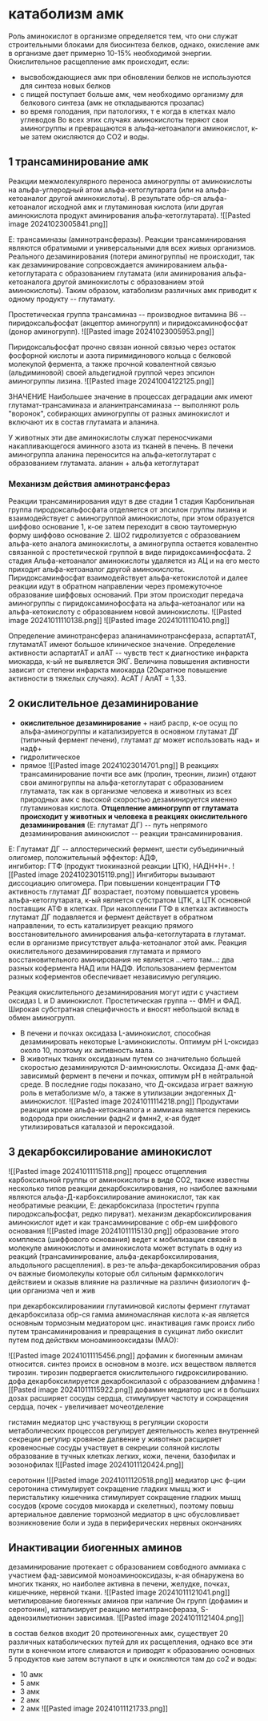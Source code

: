 # катаболизм амк
Роль аминокислот в организме определяется тем, что они служат строительными блоками для биосинтеза белков, однако, окисление амк в организме дает примерно 10-15% необходимой энергии. 
Окислительное расщепление амк происходит, если: 
- высвобождающиеся амк при обновлении белков не используются для синтеза новых белков
- с пищей поступает больше амк, чем необходимо организму для белкового синтеза (амк не откладываются прозапас)
- во время голодания, при патологиях, т е когда в клетках мало углеводов
Во всех этих случаях аминокислоты теряют свои аминогруппы и превращаются в альфа-кетоаналоги аминокислот, к-ые затем окисляются до CO2 и воды. 

## 1 трансаминирование амк

Реакции межмолекулярного переноса аминогруппы от аминокислоты на альфа-углеродный атом альфа-кетоглутарата (или на альфа-кетоаналог другой аминокислоты). В результате обр-ся альфа-кетоаналог исходной амк и глутаминовая кислота (или другая аминокислота продукт аминирования альфа-кетоглутарата). 
![[Pasted image 20241023005841.png]]

Е: трансаминазы (аминотрансферазы). Реакции трансаминирования являются обратимыми и универсальными для всех живых организмов. Реального дезаминирования (потери аминогруппы) не происходит, так как дезаминирование сопровождается аминированием альфа-кетоглутарата с образованием глутамата (или аминирования альфа-кетоаналога другой аминокислоты с образованием этой аминокислоты). Таким образом, катаболизм различных амк приводит к одному продукту -- глутамату. 

Простетическая группа трансаминаз -- производное витамина В6 -- пиридоксальфосфат (акцептор аминогрупп) и пиридоксаминофосфат (донор аминогрупп). 
![[Pasted image 20241023005953.png]]

Пиридоксальфосфат прочно связан ионной связью через остаток фосфорной кислоты и азота пиримидинового кольца с белковой молекулой фермента, а также прочной ковалентной связью (альдиминовой) своей альдегидной группой через эпсилон аминогруппы лизина. 
![[Pasted image 20241004122125.png]]


ЗНАЧЕНИЕ
Наибольшее значение в процессах деградации амк имеют глутамат-трансаминаза и аланинтрансаминаза -- выполняют роль "воронок", собирающих аминогруппы от разных аминокислот и включают их в состав глутамата и аланина.

У животных эти две аминокислоты служат переносчиками накапливающегося аминного азота из тканей в печень. В печени аминогруппа аланина переносится на альфа-кетоглутарат с образованием глутамата.
аланин + альфа кетоглутарат

### Механизм действия аминотрансфераз
Реакции трансаминирования идут в две стадии
1 стадия
Карбонильная группа пиродоксальфосфата отделяется от эпсилон группы лизина и взаимодействует с аминогруппой аминокислоты, при этом образуется шиффово основание 1, к-ое затем переходит в свою таутомерную форму шиффово основание 2. ШО2 гидролизуется с образованием альфа-кето аналога аминокислоты, а аминогруппа остается ковалентно связанной с простетической группой в виде пиридоксаминфосфата. 
2 стадия
Альфа-кетоаналог аминокислоты удаляется из АЦ  и на его место приходит альфа-кетоаналог другой аминокислоты. Пиридоксаминфосфат взаимодействует альфа-кетокислотой и далее реакции идут в обратном направлении через промежуточное образование шиффовых оснований. При этом происходит передача аминогруппы с пиридоксаминофосфата на альфа-кетоаналог или на альфа-кетокислоту с образованием новой аминокислоты. 
![[Pasted image 20241011110138.png]]
![[Pasted image 20241011110410.png]]

Определение аминотрансфераз аланинаминотрансфераза, аспартатАТ, глутаматАТ имеют большое клиническое значение. Определение активности аспартатАТ и алАТ -- чувств тест к диагностике инфаркта миокарда, к-ый не выявляется ЭКГ. Величина повышения активности зависит от степени инфаркта миокарда (20кратное повышение активности в тяжелых случаях). АсАТ / АлАТ = 1,33. 
## 2 окислительное дезаминирование

 - **окислительное дезаминирование** + наиб распр, к-ое осущ по альфа-аминогруппы и катализируется в основном глутамат ДГ (типичный фермент печени), глутамат дг может использовать над+ и надф+
 - гидролитическое 
 - прямое
![[Pasted image 20241023014701.png]]
В реакциях трансаминирование почти все амк (пролин, треонин, лизин) отдают свои аминогруппы на альфа-кетоглутарат с образованием глутамата, так как в организме человека и животных из всех природных амк с высокой скоростью дезаминируется именно глутаминовая кислота. **Отщепление аминогрупп от глутамата происходит у животных и человека в реакциях окислительного дезаминирования** (Е: глутамат ДГ) -- путь непрямого дезаминирования аминокислот -- реакции трансаминирования. 

Е: Глутамат ДГ -- аллостерический фермент, шести субъединичный олигомер, положительный эффектор: АДФ,  
ингибитор: ГТФ (продукт тиокиназной реакции ЦТК), НАДН\*Н+. 
![[Pasted image 20241023015119.png]]
Ингибиторы вызывают диссоциацию олигомера.   При повышении концентрации ГТФ активность глутамат ДГ возрастает, поэтому повышается уровень альфа-кетоглутарата, к-ый является субстратом ЦТК, а ЦТК основной поставщик АТФ в клетках. При накоплении ГТФ в клетках активность глутамат ДГ подавляется и фермент действует в обратном направлении, то есть катализирует реакцию прямого восстановительного аминирования альфа-кетоглутарата в глутамат. если в организме присутствует альфа-кетоаналог этой амк. 
Реакция окислительного дезаминирования глутамата и прямого восстановительного аминирования не является ...чето там...: два разных кофермента НАД или НАДФ. Использованием ферментом разных коферментов обеспечивает независимую регуляцию. 

Реакция окислительного дезаминирования могут идти с участием оксидаз L и D аминокислот. Простетическая группа -- ФМН и ФАД. Широкая субстратная специфичность и вносят небольшой вклад в обмен аминогрупп. 

- В печени и почках оксидаза L-аминокислот, способная дезаминировать некоторые L-аминокислоты. Оптимум рН L-оксидаз около 10, поэтому их активность мала.
- В животных тканях оксидазным путем со значительно большей скоростью дезаминируются D-аимнокислоты. Оксидаза Д-амк фад-зависимый фермент в печени и почках, оптимум рН в нейтральной среде. 
В последние годы показано, что Д-оксидаза играет важную роль в метаболизме м/о, а также в утилизации эндогенных Д-аминокислот. 
![[Pasted image 20241011114218.png]]
Продуктами реакции кроме альфа-кетоканалога и аммиака является перекись водорода при окислении фадн2 и фмнн2, к-ая будет утилизироваться каталазой и пероксидазой. 

## 3 декарбоксилирование аминокислот
![[Pasted image 20241011115118.png]]
процесс отщепления карбоксильной группы от аминокислоты в виде CO2, также известны несколько типов реакции декарбоксилирования, но наиболее важными являются альфа-Д-карбоксилирование аминокислот, так как 
необратимые реакции, Е: декарбоксилаза (простетич группа пиродоксальфосфат, редко пируват). механизм декарбоксилирования аминокислот идет и как трансаминирование с обр-ем шиффового основания
![[Pasted image 20241011115130.png]]
образование этого комплекса (шиффового основания) ведет к мобилизации связей в молекуле аминокислоты и аминокислота может вступать в одну из реакций (трансаминирование, альфа-декарбоксилирования, альдольного расщепления). в рез-те альфа-декарбоксилирования образ оч важные биомолекулы которые обл сильным фармккологич действием и оказыв влияние на различные на различн физиологич ф-ции организма чел и жив

при декарбоксилированиии глутаминовой кислоты фермент глутамат декарбоксилаза обр-ся гамма аминомасляная кислота к-ая является основным тормозным медиатором цнс. инактивация гамк происх либо путем трансаминирования и превращения в сукцинат либо окислит путем под действкм моноаминооксидазы (МАО):

![[Pasted image 20241011115456.png]]
дофамин
к биогенным аминам относится. синтез происх в основном в мозге. исх веществом является тирозин. тирозин подвергается окислительного гидроксилированию. 
дофа декарбоксилируется декарбоксилазой с образованием длфамина
![[Pasted image 20241011115922.png]]
дофамин медиатор цнс и в больших дозах расширяет сосуды сердца, стимулирует частоту и сокращения сердца, почек - увеличивает мочеотделение 

гистамин
медиатор цнс участвующ в регуляции скорости метаболических процессов
регулирует деятельность желез внутренней секреции
регулир кровяное далвение у животных
расщиряет кровеносные сосуды
участвует в секреции соляной кислоты 
образование в тучных клетках легких, кожи, печени, базофилах и эозонофилах
![[Pasted image 20241011120424.png]]

серотонин
![[Pasted image 20241011120518.png]]
медиатор цнс
ф-ции серотонина
стимулирует сокращение гладких мышц жкт и перистальтику кишечника
стимулирует сокращение гладких мышц сосудов (кроме сосудов миокарда и скелетных), поэтому повыш артериальное давление
тормозной медиатор в цнс
обусловливает возникновение боли и зуда в периферических нервных окончаниях

## Инактивации биогенных аминов
дезаминирование протекает с образованием совбодного аммиака с участием фад-зависимой моноаминооксидазы, к-ая обнаружена во многих тканях, но наиболее активна в печени, желудке, почках, кишечнике, нервной ткани.
![[Pasted image 20241011121041.png]]
метилирование биогенных аминов при наличие Он групп (дофамин и серотонин), катализирует реакцию метилтрансфераза, S-аденозилметионин зависимая.
![[Pasted image 20241011121404.png]]

в состав белков входит 20 протеиногенных амк, существует 20 различных катаболических путей для их расщепления, однако все эти пути в конечном итоге сливаются и приводят к образованию основных 5 продуктов кые затем вступают в цтк и окисляются там до со2 и воды:
- 10 амк
- 5 амк
- 3 амк
- 2 амк
- 2 амк ![[Pasted image 20241011121733.png]]
